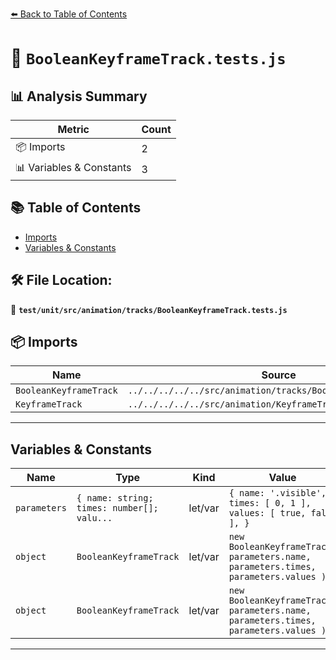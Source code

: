 [⬅️ Back to Table of Contents](../../../../../index.md)

# 📄 `BooleanKeyframeTrack.tests.js`

## 📊 Analysis Summary

| Metric | Count |
|--------|-------|
| 📦 Imports | 2 |
| 📊 Variables & Constants | 3 |

## 📚 Table of Contents

- [Imports](#imports)
- [Variables & Constants](#variables-constants)

## 🛠️ File Location:
📂 **`test/unit/src/animation/tracks/BooleanKeyframeTrack.tests.js`**

## 📦 Imports

| Name | Source |
|------|--------|
| `BooleanKeyframeTrack` | `../../../../../src/animation/tracks/BooleanKeyframeTrack.js` |
| `KeyframeTrack` | `../../../../../src/animation/KeyframeTrack.js` |


---

## Variables & Constants

| Name | Type | Kind | Value | Exported |
|------|------|------|-------|----------|
| `parameters` | `{ name: string; times: number[]; valu...` | let/var | `{ name: '.visible', times: [ 0, 1 ], values: [ true, false ], }` | ✗ |
| `object` | `BooleanKeyframeTrack` | let/var | `new BooleanKeyframeTrack( parameters.name, parameters.times, parameters.values )` | ✗ |
| `object` | `BooleanKeyframeTrack` | let/var | `new BooleanKeyframeTrack( parameters.name, parameters.times, parameters.values )` | ✗ |


---